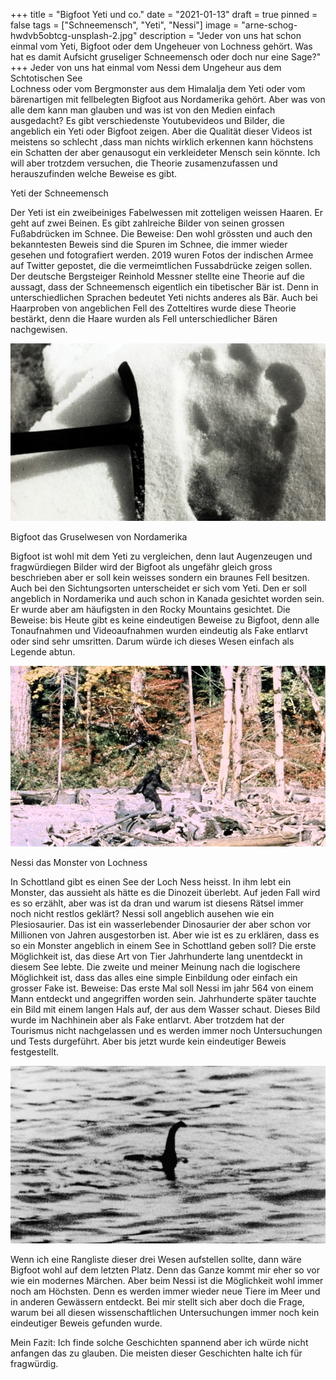+++
title = "Bigfoot Yeti und co."
date = "2021-01-13"
draft = true
pinned = false
tags = ["Schneemensch", "Yeti", "Nessi"]
image = "arne-schog-hwdvb5obtcg-unsplash-2.jpg"
description = "Jeder von uns hat schon einmal vom Yeti, Bigfoot oder dem Ungeheuer von Lochness gehört. Was hat es damit Aufsicht gruseliger Schneemensch oder doch nur eine Sage?"
+++
Jeder von uns hat einmal vom Nessi dem Ungeheur aus dem Schtotischen See\
Lochness oder vom Bergmonster aus dem Himalalja dem Yeti oder vom bärenartigen mit fellbelegten Bigfoot aus Nordamerika gehört. Aber was von alle dem kann man glauben und was ist von den Medien einfach ausgedacht? Es gibt verschiedenste Youtubevideos und Bilder, die angeblich ein Yeti oder Bigfoot zeigen. Aber die Qualität dieser Videos ist meistens so schlecht ,dass man nichts wirklich erkennen kann höchstens ein Schatten der aber genausogut ein verkleideter Mensch sein könnte. Ich will aber trotzdem versuchen,  die Theorie zusamenzufassen und herauszufinden welche Beweise es gibt.

Yeti der Schneemensch

Der Yeti ist ein zweibeiniges Fabelwessen mit zotteligen weissen Haaren. Er geht auf zwei Beinen. Es gibt zahlreiche Bilder von seinen grossen Fußabdrücken im Schnee. Die Beweise: Den wohl grössten und auch den bekanntesten Beweis sind die Spuren im Schnee, die immer wieder gesehen und fotografiert werden. 2019 wuren Fotos der indischen Armee auf Twitter gepostet, die die vermeimtlichen Fussabdrücke zeigen sollen. Der deutsche Bergsteiger Reinhold Messner stellte eine Theorie auf die aussagt, dass der Schneemensch eigentlich ein tibetischer Bär ist. Denn in unterschiedlichen Sprachen bedeutet Yeti nichts anderes als Bär. Auch bei Haarproben von angeblichen Fell des Zotteltires wurde diese Theorie bestärkt, denn die Haare wurden als Fell unterschiedlicher Bären nachgewisen.

![](yeti.jpeg)

Bigfoot das Gruselwesen von Nordamerika

Bigfoot ist wohl mit dem Yeti zu vergleichen, denn laut Augenzeugen und fragwürdiegen Bilder wird der Bigfoot als ungefähr gleich gross beschrieben aber er soll kein weisses sondern ein braunes Fell besitzen. Auch bei den Sichtungsorten unterscheidet er sich vom Yeti. Den er soll angeblich in Nordamerika und auch schon in Kanada gesichtet worden sein. Er wurde aber am häufigsten in den Rocky Mountains gesichtet. Die Beweise: bis Heute gibt es keine eindeutigen Beweise zu Bigfoot, denn alle Tonaufnahmen und Videoaufnahmen wurden eindeutig als Fake entlarvt oder sind sehr umsritten. Darum würde ich dieses Wesen einfach als Legende abtun. 

![](bigfoot.jpg)

Nessi das Monster von Lochness

In Schottland gibt es einen See der Loch Ness heisst. In ihm lebt ein Monster, das aussieht als hätte es die Dinozeit überlebt. Auf jeden Fall wird es so erzählt, aber was ist da dran und warum ist diesens Rätsel immer noch nicht restlos geklärt? Nessi soll angeblich ausehen wie ein Plesiosaurier. Das ist ein wasserlebender Dinosaurier der aber schon vor Millionen von Jahren ausgestorben ist. Aber wie ist es zu erklären, dass es so ein Monster angeblich in einem See in Schottland geben soll? Die erste Möglichkeit ist, das diese Art von Tier Jahrhunderte lang unentdeckt in diesem See lebte. Die zweite und meiner Meinung nach die logischere Möglichkeit ist, dass das alles eine simple Einbildung oder einfach ein grosser Fake ist. Beweise: Das erste Mal soll Nessi im jahr 564 von einem Mann entdeckt und angegriffen worden sein. Jahrhunderte später tauchte ein Bild mit einem langen Hals auf, der aus dem Wasser schaut. Dieses Bild wurde im Nachhinein aber als Fake entlarvt. Aber trotzdem hat der Tourismus nicht nachgelassen und es werden immer noch Untersuchungen und Tests durgeführt. Aber bis jetzt wurde kein eindeutiger Beweis festgestellt.

![](704x396.jpeg)

Wenn ich eine Rangliste dieser drei Wesen aufstellen sollte, dann wäre Bigfoot wohl auf dem letzten Platz. Denn das Ganze kommt mir eher so vor wie ein modernes Märchen. Aber beim Nessi ist die Möglichkeit wohl immer noch am Höchsten. Denn es werden immer wieder neue Tiere im Meer und in anderen Gewässern entdeckt. Bei mir stellt sich aber doch die Frage, warum bei all diesen wissenschaftlichen Untersuchungen immer noch kein eindeutiger Beweis gefunden wurde.

Mein Fazit: Ich finde solche Geschichten spannend aber ich würde nicht anfangen das zu glauben. Die meisten dieser Geschichten halte ich für fragwürdig.